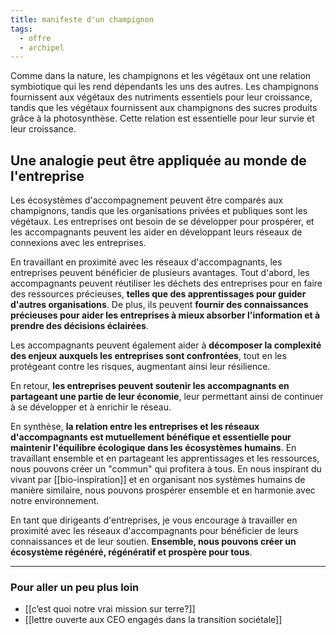 ```yaml
---
title: manifeste d'un champignon
tags:
  - offre
  - archipel
---
```

Comme dans la nature, les champignons et les végétaux ont une relation symbiotique qui les rend dépendants les uns des autres. Les champignons fournissent aux végétaux des nutriments essentiels pour leur croissance, tandis que les végétaux fournissent aux champignons des sucres produits grâce à la photosynthèse. Cette relation est essentielle pour leur survie et leur croissance.

## Une analogie peut être appliquée au monde de l'entreprise 

Les écosystèmes d'accompagnement peuvent être comparés aux champignons, tandis que les organisations privées et publiques sont les végétaux. Les entreprises ont besoin de se développer pour prospérer, et les accompagnants peuvent les aider en développant leurs réseaux de connexions avec les entreprises.

En travaillant en proximité avec les réseaux d'accompagnants, les entreprises peuvent bénéficier de plusieurs avantages. Tout d'abord, les accompagnants peuvent réutiliser les déchets des entreprises pour en faire des ressources précieuses, **telles que des apprentissages pour guider d'autres organisations**. De plus, ils peuvent **fournir des connaissances précieuses pour aider les entreprises à mieux absorber l'information et à prendre des décisions éclairées**.

Les accompagnants peuvent également aider à **décomposer la complexité des enjeux auxquels les entreprises sont confrontées**, tout en les protégeant contre les risques, augmentant ainsi leur résilience. 

En retour, **les entreprises peuvent soutenir les accompagnants en partageant une partie de leur économie**, leur permettant ainsi de continuer à se développer et à enrichir le réseau.

En synthèse, **la relation entre les entreprises et les réseaux d'accompagnants est mutuellement bénéfique et essentielle pour maintenir l'équilibre écologique dans les écosystèmes humains**. En travaillant ensemble et en partageant les apprentissages et les ressources, nous pouvons créer un "commun" qui profitera à tous. 
En nous inspirant du vivant par [[bio-inspiration]] et en organisant nos systèmes humains de manière similaire, nous pouvons prospérer ensemble et en harmonie avec notre environnement.

En tant que dirigeants d'entreprises, je vous encourage à travailler en proximité avec les réseaux d'accompagnants pour bénéficier de leurs connaissances et de leur soutien. **Ensemble, nous pouvons créer un écosystème régénéré, régénératif et prospère pour tous**.

---

### Pour aller un peu plus loin
- [[c’est quoi notre vrai mission sur terre?]]
- [[lettre ouverte aux CEO engagés dans la transition sociétale]]